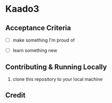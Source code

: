 # Kaado3

## Acceptance Criteria

- [ ] make something I'm proud of
- [ ] learn something new


## Contributing & Running Locally

1. clone this repository to your local machine


## Credit